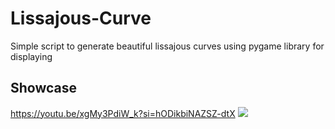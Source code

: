 # Lissajous-Curve
Simple script to generate beautiful lissajous curves using pygame library for displaying
## Showcase
https://youtu.be/xgMy3PdiW_k?si=hODikbiNAZSZ-dtX
![](https://i.imgur.com/bkvW0xO.png)
